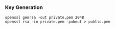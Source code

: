 ### Key Generation

```
openssl genrsa -out private.pem 2048
openssl rsa -in private.pem -pubout > public.pem
```